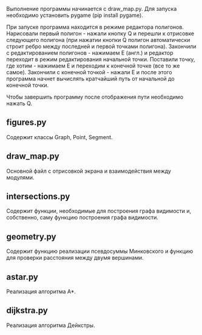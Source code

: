 Выполнение программы начинается с draw_map.py. Для запуска необходимо установить pygame (pip install pygame).

При запуске программа находится в режиме редактора полигонов. Нарисовали первый полигон - нажали кнопку Q и перешли к отрисовке следующего полигона (при нажатии кнопки Q полигон автоматически строит ребро между последней и первой точками полигона). Закончили с редактированием полигонов - нажимаем E (англ.) и редактор переходит в режим редактирования начальной точки. Поставили точку, где хотим - нажимаем E и переходим к конечной точке (все то же самое). Закончили с конечной точкой - нажали E и после этого программа начнет вычислять кратчайший путь от начальной до конечной точки.

Чтобы завершить программу после отображения пути необходимо нажать Q.

## figures.py

Содержит классы Graph, Point, Segment.

## draw_map.py

Основной файл с отрисовкой экрана и взаимодействия между модулями.

## intersections.py

Содержит функции, необходимые для построения графа видимости и, собственно, саму функцию построения графа видимости.

## geometry.py

Содержит функцию реализации псевдосуммы Минковского и функцию для проверки расстояния между двумя вершинами.

## astar.py

Реализация алгоритма А*.

## dijkstra.py

Реализация алгоритма Дейкстры.
